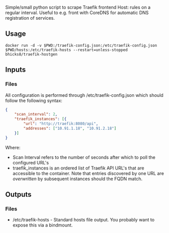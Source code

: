 Simple/small python script to scrape Traefik frontend Host: rules on a regular interval.
Useful to e.g. front with CoreDNS for automatic DNS registration of services.

## Usage
```
docker run -d -v $PWD:/traefik-config.json:/etc/traefik-config.json $PWD/hosts:/etc/traefik-hosts --restart=unless-stopped bhicks8/traefik-hostgen
```

## Inputs
### Files
All configuration is performed through /etc/traefik-config.json which should follow the following syntax:
```json
{
	"scan_interval": 2,
	"traefik_instances": [{
		"url": "http://traefik:8080/api",
		"addresses": ["10.91.1.18", "10.91.2.18"]
	}]
}
```

Where:
 - Scan Interval refers to the number of seconds after which to poll the configured URL's
 - traefik_instances is an ordered list of Traefik API URL's that are accessible to the container. Note that entries discovered by one URL are *overwritten* by subsequent instances should the FQDN match.

## Outputs
### Files
 - /etc/traefik-hosts - Standard hosts file output. You probably want to expose this via a bindmount.
